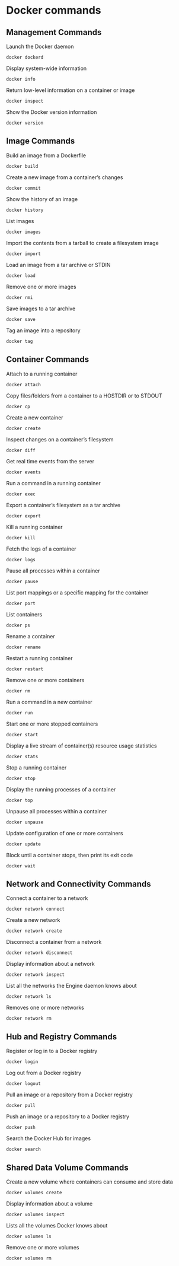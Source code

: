 # Docker commands

## Management Commands
  
Launch the Docker daemon

```docker dockerd```

Display system-wide information

```docker info```

Return low-level information on a container or image

```docker inspect```

Show the Docker version information

```docker version```


## Image Commands

Build an image from a Dockerfile

```docker build```

Create a new image from a container’s changes

```docker commit```

Show the history of an image

```docker history```

List images

```docker images```

Import the contents from a tarball to create a filesystem image

```docker import```

Load an image from a tar archive or STDIN

```docker load```

Remove one or more images

```docker rmi```

Save images to a tar archive

```docker save```

Tag an image into a repository

```docker tag```
  
## Container Commands

Attach to a running container

```docker attach```

Copy files/folders from a container to a HOSTDIR or to STDOUT

```docker cp```

Create a new container

```docker create```

Inspect changes on a container’s filesystem

```docker diff```

Get real time events from the server

```docker events```

Run a command in a running container

```docker exec```

Export a container’s filesystem as a tar archive

```docker export```

Kill a running container

```docker kill```

Fetch the logs of a container

```docker logs```

Pause all processes within a container

```docker pause```

List port mappings or a specific mapping for the container

```docker port```

List containers

```docker ps```

Rename a container

```docker rename```

Restart a running container

```docker restart```

Remove one or more containers

```docker rm```

Run a command in a new container

```docker run```

Start one or more stopped containers

```docker start```

Display a live stream of container(s) resource usage statistics

```docker stats```

Stop a running container

```docker stop```

Display the running processes of a container

```docker top```

Unpause all processes within a container

```docker unpause```

Update configuration of one or more containers

```docker update```

Block until a container stops, then print its exit code 

```docker wait```



## Network and Connectivity Commands

Connect a container to a network

```docker network connect```

Create a new network

```docker network create```

Disconnect a container from a network

```docker network disconnect```

Display information about a network

```docker network inspect```

List all the networks the Engine daemon knows about

```docker network ls```

Removes one or more networks

```docker network rm```

  
## Hub and Registry Commands

Register or log in to a Docker registry

```docker login```

Log out from a Docker registry

```docker logout```

Pull an image or a repository from a Docker registry

```docker pull```

Push an image or a repository to a Docker registry

```docker push```

Search the Docker Hub for images

```docker search```
  

## Shared Data Volume Commands

Create a new volume where containers can consume and store data

```docker volumes create```

Display information about a volume

```docker volumes inspect```

Lists all the volumes Docker knows about

```docker volumes ls```

Remove one or more volumes

```docker volumes rm```
  
